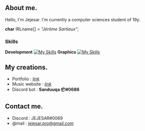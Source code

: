 ## About me.
Hello, I'm Jejesar. I'm currently a computer sciences student of 19y. 

**char** IRLname[] = *"Jérôme Sartiaux"*;

### Skills
**Development**
[![My Skills](https://skillicons.dev/icons?i=c,css,html,js,discord,py,sass)](https://skillicons.dev)
**Graphics**
[![My Skills](https://skillicons.dev/icons?i=ae,ai,ps,pr)](https://skillicons.dev)

## My creations.

- Portfolio : [*link*](https://jejesar.hosterfy.fr/)
- Music website : [*link*](https://greenpeppermusic.be/)
- Discord bot : **Sanduuqa 📦#0686**

## Contact me.
- Discord : JEJESAR#0069
- @mail : jejesar.pro@gmail.com
